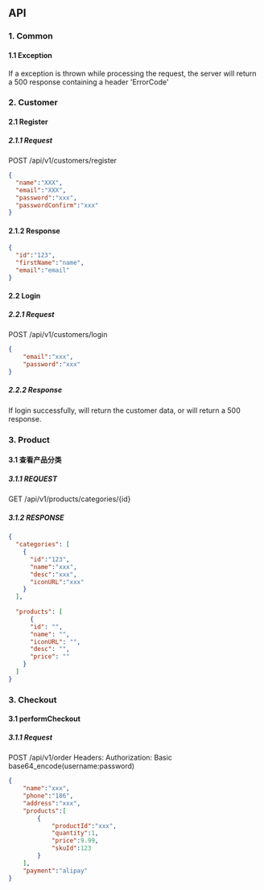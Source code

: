 ## API
### 1. Common
#### 1.1 Exception
If a exception is thrown while processing the request, the server will return a 500 response containing a header 'ErrorCode'

### 2. Customer

#### 2.1 Register
##### 2.1.1 Request
POST /api/v1/customers/register
```json
{
  "name":"XXX",
  "email":"XXX",
  "password":"xxx",
  "passwordConfirm":"xxx"
}
```
#### 2.1.2 Response
```json
{
  "id":"123",
  "firstName":"name",
  "email":"email"
}
```

#### 2.2 Login
##### 2.2.1 Request
POST /api/v1/customers/login
```json
{
    "email":"xxx",
    "password":"xxx"
}
```
##### 2.2.2 Response
If login successfully, will return the customer data, or will return a 500 response.

### 3. Product
#### 3.1 查看产品分类
##### 3.1.1 REQUEST
GET /api/v1/products/categories/{id}
##### 3.1.2 RESPONSE
```json
{
  "categories": [
    {
      "id":"123",
      "name":"xxx",
      "desc":"xxx",
      "iconURL":"xxx"
    }
  ],
  
  "products": [
	  {
      "id": "",
      "name": "",
      "iconURL": "",
      "desc": "",
      "price": ""
    }
  ]
}
```

### 3. Checkout
#### 3.1 performCheckout
##### 3.1.1 Request
POST /api/v1/order
Headers:
Authorization: Basic base64_encode(username:password)
```json
{
    "name":"xxx",
    "phone":"186",
    "address":"xxx",
    "products":[
        {
            "productId":"xxx",
            "quantity":1,
            "price":9.99,
            "skuId":123
        }
    ],
    "payment":"alipay"
}
```

